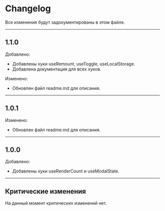 # Changelog

Все изменения будут задокументированы в этом файле.

---

## 1.1.0
Добавлено:
- Добавлены хуки useRemount, useToggle, useLocalStorage.
- Добавлена документация для всех хуков.

Изменено:
- Обновлен файл readme.md для описания.

---

## 1.0.1
Изменено:
- Обновлен файл readme.md для описания.

---

## 1.0.0
Добавлено:
- Добавлены хуки useRenderCount и useModalState.

---

## Критические изменения

На данный момент критических изменений нет.
